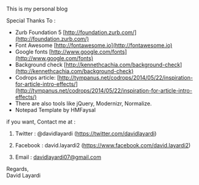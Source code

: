 This is my personal blog

Special Thanks To :

* Zurb Foundation 5 [http://foundation.zurb.com/](http://foundation.zurb.com/)
* Font Awesome [http://fontawesome.io](http://fontawesome.io)
* Google fonts [http://www.google.com/fonts](http://www.google.com/fonts)
* Background check [http://kennethcachia.com/background-check](http://kennethcachia.com/background-check)
* Codrops article: [http://tympanus.net/codrops/2014/05/22/inspiration-for-article-intro-effects/](http://tympanus.net/codrops/2014/05/22/inspiration-for-article-intro-effects/)
* There are also tools like jQuery, Modernizr, Normalize.
* Notepad Template by HMFaysal

if you want, Contact me at :
1. Twitter : @davidlayardi (https://twitter.com/davidlayardi)

2. Facebook : david.layardi2 (https://www.facebook.com/david.layardi2)

3. Email : davidlayardi07@gmail.com

Regards,  
David Layardi
